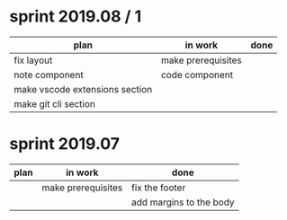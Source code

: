 # sprint 2019.08 / 1

| plan                           | in work            | done |
| ------------------------------ | ------------------ | ---- |
| fix layout                     | make prerequisites |      |
| note component                 | code component     |      |
| make vscode extensions section |                    |      |
| make git cli section           |                    |      |

# sprint 2019.07

| plan | in work            | done                    |
| ---- | ------------------ | ----------------------- |
|      | make prerequisites | fix the footer          |
|      |                    | add margins to the body |
